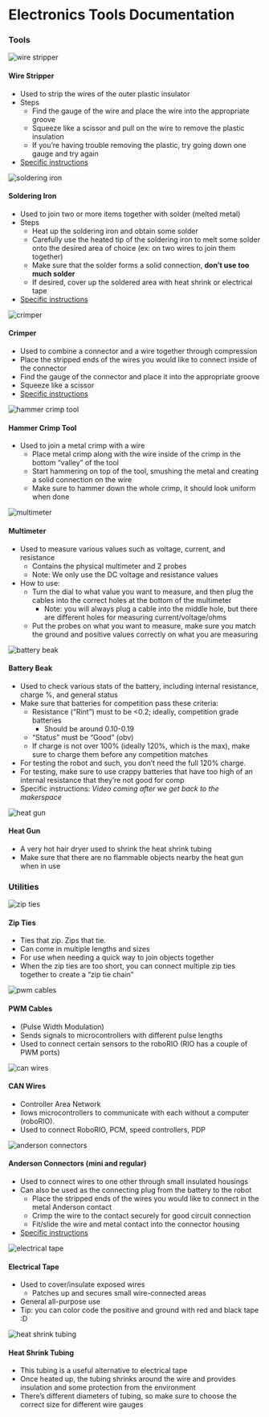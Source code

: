 # Electronics Tools Documentation

### Tools


![wire stripper](../assets/images/examples/wirestripper.png)
#### Wire Stripper
* Used to strip the wires of the outer plastic insulator 
* Steps
    * Find the gauge of the wire and place the wire into the appropriate groove
     * Squeeze like a scissor and pull on the wire to remove the plastic insulation
    * If you’re having trouble removing the plastic, try going down one gauge and try again
* [Specific instructions](https://www.youtube.com/watch?v=fDo-KbKRd4A)


![soldering iron](../assets/images/examples/solderingiron.png)
#### Soldering Iron
* Used to join two or more items together with solder (melted metal)
* Steps
    * Heat up the soldering iron and obtain some solder
    * Carefully use the heated tip of the soldering iron to melt some solder onto the desired area of choice (ex: on two wires to join them together)
    * Make sure that the solder forms a solid connection, **don’t use too much solder**
    * If desired, cover up the soldered area with heat shrink or electrical tape
 * [Specific instructions](https://www.youtube.com/watch?v=Qps9woUGkvI)


![crimper](../assets/images/examples/crimper.png)
#### Crimper
* Used to combine a connector and a wire together through compression
* Place the stripped ends of the wires you would like to connect inside of the connector
* Find the gauge of the connector and place it into the appropriate groove
* Squeeze like a scissor
* [Specific instructions](https://youtu.be/Svja8zEcKNQ?t=73)


![hammer crimp tool](../assets/images/examples/hammercrimptool.png)
#### Hammer Crimp Tool
* Used to join a metal crimp with a wire
    * Place metal crimp along with the wire inside of the crimp in the bottom “valley” of the tool
    * Start hammering on top of the tool, smushing the metal and creating a solid connection on the wire
    * Make sure to hammer down the whole crimp, it should look uniform when done


![multimeter](../assets/images/examples/multimeter.png)
#### Multimeter
* Used to measure various values such as voltage, current, and resistance
    * Contains the physical multimeter and 2 probes
    * Note: We only use the DC voltage and resistance values
* How to use:
    * Turn the dial to what value you want to measure, and then plug the cables into the correct holes at the bottom of the multimeter
        * Note: you will always plug a cable into the middle hole, but there are different holes for measuring current/voltage/ohms
    * Put the probes on what you want to measure, make sure you match the ground and positive values correctly on what you are measuring


![battery beak](../assets/images/examples/batterybeak.png)
#### Battery Beak
* Used to check various stats of the battery, including internal resistance, charge %, and general status 
* Make sure that batteries for competition pass these criteria:
    * Resistance (“Rint”) must to be <0.2; ideally, competition grade batteries 
        * Should be around 0.10-0.19
    * “Status” must be “Good” (obv)
    * If charge is not over 100% (ideally 120%, which is the max), make sure to charge them before any competition matches
* For testing the robot and such, you don’t need the full 120% charge.
* For testing, make sure to use crappy batteries that have too high of an internal resistance that they’re not good for comp
* Specific instructions: *Video coming after we get back to the makerspace*


![heat gun](../assets/images/examples/heatgun.png)
#### Heat Gun
* A very hot hair dryer used to shrink the heat shrink tubing
* Make sure that there are no flammable objects nearby the heat gun when in use

### Utilities


![zip ties](../assets/images/examples/zipties.png)
#### Zip Ties
* Ties that zip. Zips that tie.
* Can come in multiple lengths and sizes
* For use when needing a quick way to join objects together
* When the zip ties are too short, you can connect multiple zip ties together to create a “zip tie chain”


![pwm cables](../assets/images/examples/pwmcables.png)
#### PWM Cables
* (Pulse Width Modulation)
* Sends signals to microcontrollers with different pulse lengths
* Used to connect certain sensors to the roboRIO (RIO has a couple of PWM ports)


![can wires](../assets/images/examples/canwires.png)
#### CAN Wires
* Controller Area Network
* llows microcontrollers to communicate with each without a computer (roboRIO).
* Used to connect RoboRIO, PCM, speed controllers, PDP


![anderson connectors](../assets/images/examples/andersonconnectors.png)
#### Anderson Connectors (mini and regular)
* Used to connect wires to one other through small insulated housings
* Can also be used as the connecting plug from the battery to the robot
    * Place the stripped ends of the wires you would like to connect in the metal Anderson contact
    * Crimp the wire to the contact securely for good circuit connection
    * Fit/slide the wire and metal contact into the connector housing 
* [Specific instructions](https://www.youtube.com/watch?v=QzLvdR6X81k)


![electrical tape](../assets/images/examples/electricaltape.png)
#### Electrical Tape 
* Used to cover/insulate exposed wires
    * Patches up and secures small wire-connected areas
* General all-purpose use
* Tip: you can color code the positive and ground with red and black tape :D


![heat shrink tubing](../assets/images/examples/heatshrinktubing.png)
#### Heat Shrink Tubing
* This tubing is a useful alternative to electrical tape
* Once heated up, the tubing shrinks around the wire and provides insulation and some protection from the environment 
* There’s different diameters of tubing, so make sure to choose the  correct size for different wire gauges 



